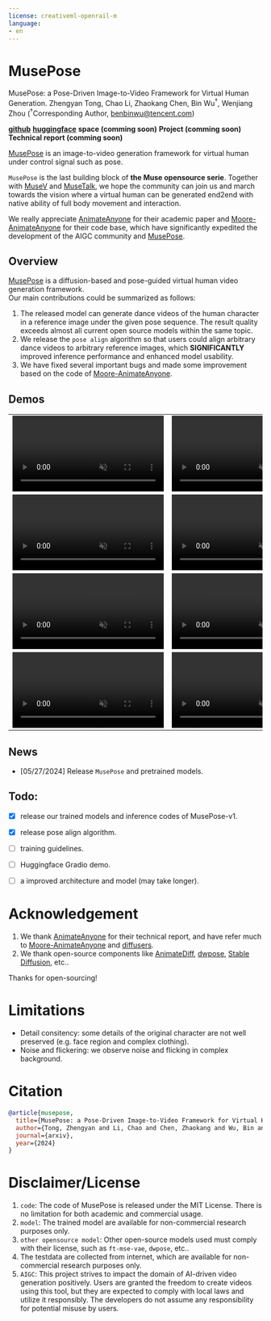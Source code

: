 ```yaml
---
license: creativeml-openrail-m
language:
- en
---
```

# MusePose

MusePose: a Pose-Driven Image-to-Video Framework for Virtual Human Generation. Zhengyan Tong,
Chao Li,
Zhaokang Chen,
Bin Wu<sup>†</sup>,
Wenjiang Zhou
(<sup>†</sup>Corresponding Author, benbinwu@tencent.com)

**[github](https://github.com/TMElyralab/MusePose)**    **[huggingface](https://huggingface.co/TMElyralab/MusePose)**    **space (comming soon)**    **Project (comming soon)**    **Technical report (comming soon)**

[MusePose](https://github.com/TMElyralab/MusePose) is an image-to-video generation framework for virtual human under control signal such as pose. 

`MusePose` is the last building block of **the Muse opensource serie**. Together with [MuseV](https://github.com/TMElyralab/MuseV) and [MuseTalk](https://github.com/TMElyralab/MuseTalk), we hope the community can join us and march towards the vision where a virtual human can be generated end2end with native ability of full body movement and interaction.

We really appreciate [AnimateAnyone](https://github.com/HumanAIGC/AnimateAnyone) for their academic paper and [Moore-AnimateAnyone](https://github.com/MooreThreads/Moore-AnimateAnyone) for their code base, which have significantly expedited the development of the AIGC community and [MusePose](https://github.com/TMElyralab/MusePose).

## Overview
[MusePose](https://github.com/TMElyralab/MusePose) is a diffusion-based and pose-guided virtual human video generation framework.  
Our main contributions could be summarized as follows:
1. The released model can generate dance videos of the human character in a reference image under the given pose sequence. The result quality exceeds almost all current open source models within the same topic.
2. We release the `pose align` algorithm so that users could align arbitrary dance videos to arbitrary reference images, which **SIGNIFICANTLY** improved inference performance and enhanced model usability.
3. We have fixed several important bugs and made some improvement based on the code of [Moore-AnimateAnyone](https://github.com/MooreThreads/Moore-AnimateAnyone).

## Demos
<table class="center">
    
<tr>
    <td width=50% style="border: none">
        <video controls autoplay loop src="https://github.com/TMElyralab/MusePose/assets/47803475/bb52ca3e-8a5c-405a-8575-7ab42abca248" muted="false"></video>
    </td>
    <td width=50% style="border: none">
        <video controls autoplay loop src="https://github.com/TMElyralab/MusePose/assets/47803475/6667c9ae-8417-49a1-bbbb-fe1695404c23" muted="false"></video>
    </td>
</tr>

<tr>
    <td width=50% style="border: none">
        <video controls autoplay loop src="https://github.com/TMElyralab/MusePose/assets/47803475/7f7a3aaf-2720-4b50-8bca-3257acce4733" muted="false"></video>
    </td>
    <td width=50% style="border: none">
        <video controls autoplay loop src="https://github.com/TMElyralab/MusePose/assets/47803475/c56f7e9c-d94d-494e-88e6-62a4a3c1e016" muted="false"></video>
    </td>
</tr>


<tr>
    <td width=50% style="border: none">
        <video controls autoplay loop src="https://github.com/TMElyralab/MusePose/assets/47803475/00a9faec-2453-4834-ad1f-44eb0ec8247d" muted="false"></video>
    </td>
    <td width=50% style="border: none">
        <video controls autoplay loop src="https://github.com/TMElyralab/MusePose/assets/47803475/41ad26b3-d477-4975-bf29-73a3c9ed0380" muted="false"></video>
    </td>
</tr>

<tr>
    <td width=50% style="border: none">
        <video controls autoplay loop src="https://github.com/TMElyralab/MusePose/assets/47803475/2bbebf98-6805-4f1b-b769-537f69cc0e4b" muted="false"></video>
    </td>
    <td width=50% style="border: none">
        <video controls autoplay loop src="https://github.com/TMElyralab/MusePose/assets/47803475/1b2b97d0-0ae9-49a6-83ba-b3024ae64f08" muted="false"></video>
    </td>
</tr>

</table>


## News
- [05/27/2024] Release `MusePose` and pretrained models.


## Todo:
- [x] release our trained models and inference codes of MusePose-v1.
- [x] release pose align algorithm.
- [ ] training guidelines.
- [ ] Huggingface Gradio demo.
- [ ] a improved architecture and model (may take longer).




# Acknowledgement
1. We thank [AnimateAnyone](https://github.com/HumanAIGC/AnimateAnyone) for their technical report, and have refer much to [Moore-AnimateAnyone](https://github.com/MooreThreads/Moore-AnimateAnyone) and [diffusers](https://github.com/huggingface/diffusers).
1. We thank open-source components like [AnimateDiff](https://animatediff.github.io/), [dwpose](https://github.com/IDEA-Research/DWPose), [Stable Diffusion](https://github.com/CompVis/stable-diffusion), etc.. 

Thanks for open-sourcing!

# Limitations
- Detail consitency: some details of the original character are not well preserved (e.g. face region and complex clothing).
- Noise and flickering: we observe noise and flicking in complex background. 

# Citation
```bib
@article{musepose,
  title={MusePose: a Pose-Driven Image-to-Video Framework for Virtual Human Generation},
  author={Tong, Zhengyan and Li, Chao and Chen, Zhaokang and Wu, Bin and Zhou, Wenjiang},
  journal={arxiv},
  year={2024}
}
```
# Disclaimer/License
1. `code`: The code of MusePose is released under the MIT License. There is no limitation for both academic and commercial usage.
1. `model`: The trained model are available for non-commercial research purposes only.
1. `other opensource model`: Other open-source models used must comply with their license, such as `ft-mse-vae`, `dwpose`, etc..
1. The testdata are collected from internet, which are available for non-commercial research purposes only.
1. `AIGC`: This project strives to impact the domain of AI-driven video generation positively. Users are granted the freedom to create videos using this tool, but they are expected to comply with local laws and utilize it responsibly. The developers do not assume any responsibility for potential misuse by users.
